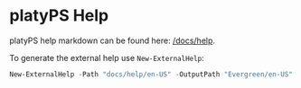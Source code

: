﻿# platyPS Help

platyPS help markdown can be found here: [/docs/help](/docs/help).

To generate the external help use `New-ExternalHelp`:

```powershell
New-ExternalHelp -Path "docs/help/en-US" -OutputPath "Evergreen/en-US" -Encoding ([System.Text.Encoding]::UTF8) -Force
```
